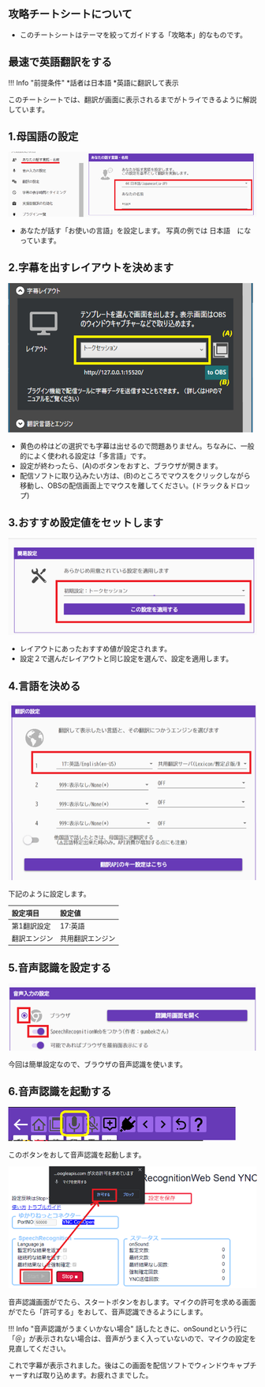## 攻略チートシートについて

* このチートシートはテーマを絞ってガイドする「攻略本」的なものです。

## 最速で英語翻訳をする

!!! Info "前提条件"
    *話者は日本語
    *英語に翻訳して表示

このチートシートでは、翻訳が画面に表示されるまでがトライできるように解説しています。

## 1.母国語の設定

![母国語](images/cs_en_p1.png)

* あなたが話す「お使いの言語」を設定します。 写真の例では 日本語　になっています。

## 2.字幕を出すレイアウトを決めます

![レイアウト](images/cs_en_p2.png)

* 黄色の枠はどの選択でも字幕は出せるので問題ありません。ちなみに、一般的によく使われる設定は「多言語」です。
* 設定が終わったら、(A)のボタンをおすと、ブラウザが開きます。
* 配信ソフトに取り込みたい方は、(B)のところでマウスをクリックしながら移動し、OBSの配信画面上でマウスを離してください。(ドラック＆ドロップ)

## 3.おすすめ設定値をセットします

![レイアウト](images/cs_en_p7.png)

* レイアウトにあったおすすめ値が設定されます。
* 設定２で選んだレイアウトと同じ設定を選んで、設定を適用します。

## 4.言語を決める

![言語設定](images/cs_en_p3.png)

下記のように設定します。

|設定項目    |設定値                 |
|:----------|:----------------------|
| 第1翻訳設定|17:英語                |
|翻訳エンジン|共用翻訳エンジン    |

## 5.音声認識を設定する

![音声認識](images/cs_en_p4.png)

今回は簡単設定なので、ブラウザの音声認識を使います。

## 6.音声認識を起動する

![音声認識起動](images/cs_en_p5.png)

このボタンをおして音声認識を起動します。

![音声認識起動](images/cs_en_p6.png)

音声認識画面がでたら、スタートボタンをおします。マイクの許可を求める画面がでたら「許可する」をおして、音声認識できるようにします。

!!! Info "音声認識がうまくいかない場合"
    話したときに、onSoundという行に「＠」が表示されない場合は、音声がうまく入っていないので、マイクの設定を見直してください。

これで字幕が表示されました。後はこの画面を配信ソフトでウィンドウキャプチャーすれば取り込めます。お疲れさまでした。
